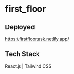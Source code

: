 # first_floor
## Deployed
https://firstfloortask.netlify.app/
## Tech Stack
React.js | Tailwind CSS
